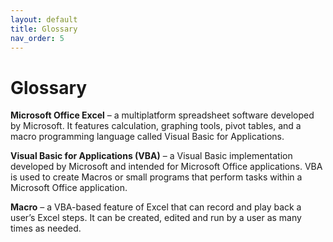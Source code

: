 ```yaml
---
layout: default
title: Glossary
nav_order: 5
---
```


# Glossary

**Microsoft Office Excel** – a multiplatform spreadsheet software developed by Microsoft. It features calculation, graphing tools, pivot tables, and a macro programming language called Visual Basic for Applications.

**Visual Basic for Applications (VBA)** – a Visual Basic implementation developed by Microsoft and intended for Microsoft Office applications. VBA is used to create Macros or small programs that perform tasks within a Microsoft Office application.

**Macro** – a VBA-based feature of Excel that can record and play back a user’s Excel steps. It can be created, edited and run by a user as many times as needed.
